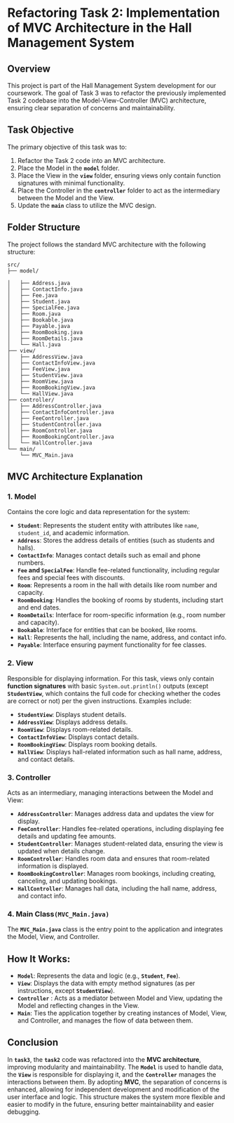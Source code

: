 # Refactoring Task 2: Implementation of MVC Architecture in the Hall Management System 

## Overview
This project is part of the Hall Management System development for our coursework. The goal of Task 3 was to refactor the previously implemented Task 2 codebase into the Model-View-Controller (MVC) architecture, ensuring clear separation of concerns and maintainability.

## Task Objective
The primary objective of this task was to:

1. Refactor the Task 2 code into an MVC architecture.
2. Place the Model in the **`model`** folder.
3. Place the View in the **`view`** folder, ensuring views only contain function
signatures with minimal functionality.
4. Place the Controller in the **`controller`** folder to act as the intermediary between the Model and the View.
5. Update the **`main`** class to utilize the MVC design.

## Folder Structure
The project follows the standard MVC architecture with the following structure:
```plaintext
src/
├── model/

│   ├── Address.java 
│   ├── ContactInfo.java
│   ├── Fee.java
│   ├── Student.java
│   ├── SpecialFee.java
│   ├── Room.java
│   ├── Bookable.java
│   ├── Payable.java
│   ├── RoomBooking.java
│   ├── RoomDetails.java
│   └── Hall.java
├── view/
│   ├── AddressView.java
│   ├── ContactInfoView.java
│   ├── FeeView.java
│   ├── StudentView.java
│   ├── RoomView.java
│   ├── RoomBookingView.java
│   └── HallView.java 
├── controller/
│   ├── AddressController.java
│   ├── ContactInfoController.java
│   ├── FeeController.java
│   ├── StudentController.java
│   ├── RoomController.java
│   ├── RoomBookingController.java
│   └── HallController.java
└── main/
    └── MVC_Main.java
```
## MVC Architecture Explanation

### 1. **Model**  
Contains the core logic and data representation for the system:
- **`Student`**: Represents the student entity with attributes like `name`, `student_id`, and academic information.
- **`Address`**: Stores the address details of entities (such as students and halls).
- **`ContactInfo`**: Manages contact details such as email and phone numbers.
- **`Fee` and `SpecialFee`**: Handle fee-related functionality, including regular fees and special fees with discounts.
- **`Room`**: Represents a room in the hall with details like room number and capacity.
- **`RoomBooking`**: Handles the booking of rooms by students, including start and end dates.
- **`RoomDetails`**: Interface for room-specific information (e.g., room number and capacity).
- **`Bookable`**: Interface for entities that can be booked, like rooms.
- **`Hall`**: Represents the hall, including the name, address, and contact info.
- **`Payable`**: Interface ensuring payment functionality for fee classes.

### 2. **View**  
Responsible for displaying information. For this task, views only contain **function signatures** with basic `System.out.println()` outputs (except **`StudentView`**, which contains the full code for checking whether the codes are correct or not) per the given instructions. Examples include:
- **`StudentView`**: Displays student details.
- **`AddressView`**: Displays address details.
- **`RoomView`**: Displays room-related details.
- **`ContactInfoView`**: Displays contact details.
- **`RoomBookingView`**: Displays room booking details.
- **`HallView`**: Displays hall-related information such as hall name, address, and contact details.

### 3. **Controller**  
Acts as an intermediary, managing interactions between the Model and View:
- **`AddressController`**: Manages address data and updates the view for display.
- **`FeeController`**: Handles fee-related operations, including displaying fee details and updating fee amounts.
- **`StudentController`**: Manages student-related data, ensuring the view is updated when details change.
- **`RoomController`**: Handles room data and ensures that room-related information is displayed.
- **`RoomBookingController`**: Manages room bookings, including creating, canceling, and updating bookings.
- **`HallController`**: Manages hall data, including the hall name, address, and contact info.
### 4. **Main Class**`(MVC_Main.java)`
The **`MVC_Main.java`** class is the entry point to the application and integrates the Model, View, and Controller.

## How It Works:
- **`Model`**: Represents the data and logic (e.g., **`Student`**, **`Fee`**).
- **`View`**: Displays the data with empty method signatures (as per instructions, except **`StudentView`**).
- **`Controller`** : Acts as a mediator between Model and View, updating the Model and reflecting changes in the View.
- **`Main`**: Ties the application together by creating instances of Model, View, and Controller, and manages the flow of data between them.

## Conclusion
In **`task3`**, the **`task2`** code was refactored into the **MVC architecture**, improving modularity and maintainability. The **`Model`** is used to handle data, the **`View`** is responsible for displaying it, and the **`Controller`** manages the interactions between them. By adopting **MVC**, the separation of concerns is enhanced, allowing for independent development and modification of the user interface and logic. This structure makes the system more flexible and easier to modify in the future, ensuring better maintainability and easier debugging.
